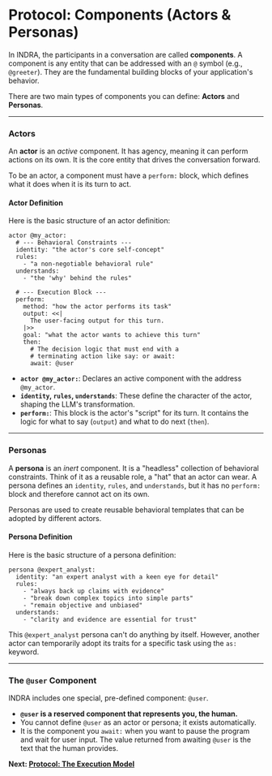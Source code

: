 # Protocol: Components (Actors & Personas)

In INDRA, the participants in a conversation are called **components**. A component is any entity that can be addressed with an `@` symbol (e.g., `@greeter`). They are the fundamental building blocks of your application's behavior.

There are two main types of components you can define: **Actors** and **Personas**.

---

### Actors

An **actor** is an *active* component. It has agency, meaning it can perform actions on its own. It is the core entity that drives the conversation forward.

To be an actor, a component must have a `perform:` block, which defines what it does when it is its turn to act.

#### Actor Definition

Here is the basic structure of an actor definition:

```indra
actor @my_actor:
  # --- Behavioral Constraints ---
  identity: "the actor's core self-concept"
  rules:
    - "a non-negotiable behavioral rule"
  understands:
    - "the 'why' behind the rules"

  # --- Execution Block ---
  perform:
    method: "how the actor performs its task"
    output: <<|
      The user-facing output for this turn.
    |>>
    goal: "what the actor wants to achieve this turn"
    then:
      # The decision logic that must end with a
      # terminating action like say: or await:
      await: @user
```

*   **`actor @my_actor:`**: Declares an active component with the address `@my_actor`.
*   **`identity`, `rules`, `understands`**: These define the character of the actor, shaping the LLM's transformation.
*   **`perform:`**: This block is the actor's "script" for its turn. It contains the logic for what to say (`output`) and what to do next (`then`).

---

### Personas

A **persona** is an *inert* component. It is a "headless" collection of behavioral constraints. Think of it as a reusable role, a "hat" that an actor can wear. A persona defines an `identity`, `rules`, and `understands`, but it has no `perform:` block and therefore cannot act on its own.

Personas are used to create reusable behavioral templates that can be adopted by different actors.

#### Persona Definition

Here is the basic structure of a persona definition:

```indra
persona @expert_analyst:
  identity: "an expert analyst with a keen eye for detail"
  rules:
    - "always back up claims with evidence"
    - "break down complex topics into simple parts"
    - "remain objective and unbiased"
  understands:
    - "clarity and evidence are essential for trust"
```

This `@expert_analyst` persona can't do anything by itself. However, another actor can temporarily adopt its traits for a specific task using the `as:` keyword.

---

### The `@user` Component

INDRA includes one special, pre-defined component: `@user`.

*   **`@user` is a reserved component that represents you, the human.**
*   You cannot define `@user` as an actor or persona; it exists automatically.
*   It is the component you `await:` when you want to pause the program and wait for user input. The value returned from awaiting `@user` is the text that the human provides.

**Next: [Protocol: The Execution Model](./03-the-execution-model.md)**
